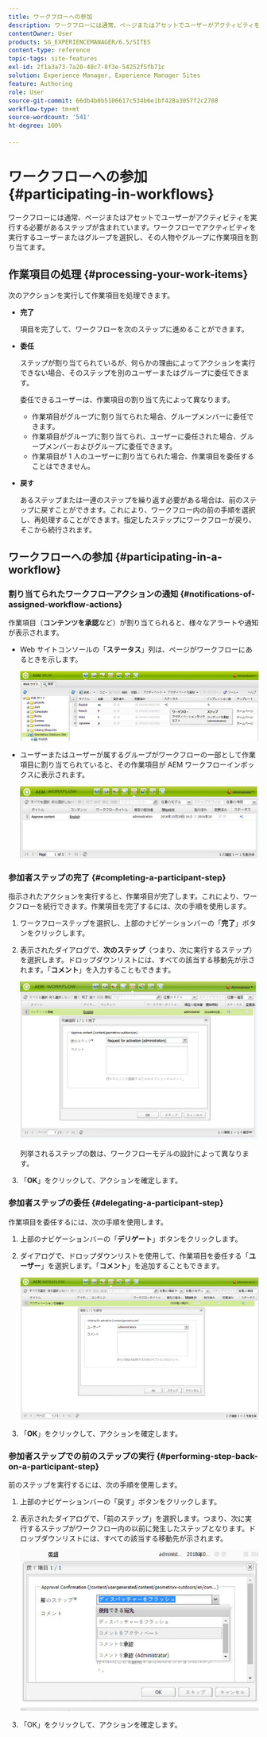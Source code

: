 ```yaml
---
title: ワークフローへの参加
description: ワークフローには通常、ページまたはアセットでユーザーがアクティビティを実行する必要があるステップが含まれています。ワークフローでアクティビティを実行するユーザーまたはグループを選択し、その人物やグループに作業項目を割り当てます。
contentOwner: User
products: SG_EXPERIENCEMANAGER/6.5/SITES
content-type: reference
topic-tags: site-features
exl-id: 2f1a3a73-7a20-48c7-8f3e-54252f5fb71c
solution: Experience Manager, Experience Manager Sites
feature: Authoring
role: User
source-git-commit: 66db4b0b5106617c534b6e1bf428a3057f2c2708
workflow-type: tm+mt
source-wordcount: '541'
ht-degree: 100%

---
```


# ワークフローへの参加 {#participating-in-workflows}

ワークフローには通常、ページまたはアセットでユーザーがアクティビティを実行する必要があるステップが含まれています。ワークフローでアクティビティを実行するユーザーまたはグループを選択し、その人物やグループに作業項目を割り当てます。

## 作業項目の処理 {#processing-your-work-items}

次のアクションを実行して作業項目を処理できます。

* **完了**

  項目を完了して、ワークフローを次のステップに進めることができます。

* **委任**

  ステップが割り当てられているが、何らかの理由によってアクションを実行できない場合、そのステップを別のユーザーまたはグループに委任できます。

  委任できるユーザーは、作業項目の割り当て先によって異なります。

   * 作業項目がグループに割り当てられた場合、グループメンバーに委任できます。
   * 作業項目がグループに割り当てられ、ユーザーに委任された場合、グループメンバーおよびグループに委任できます。
   * 作業項目が 1 人のユーザーに割り当てられた場合、作業項目を委任することはできません。

* **戻す**

  あるステップまたは一連のステップを繰り返す必要がある場合は、前のステップに戻すことができます。これにより、ワークフロー内の前の手順を選択し、再処理することができます。指定したステップにワークフローが戻り、そこから続行されます。

## ワークフローへの参加  {#participating-in-a-workflow}

### 割り当てられたワークフローアクションの通知 {#notifications-of-assigned-workflow-actions}

作業項目（**コンテンツを承認**&#x200B;など）が割り当てられると、様々なアラートや通知が表示されます。

* Web サイトコンソールの「**ステータス**」列は、ページがワークフローにあるときを示します。

  ![workflowstatus-1](assets/workflowstatus-1.png)

* ユーザーまたはユーザーが属するグループがワークフローの一部として作業項目に割り当てられていると、その作業項目が AEM ワークフローインボックスに表示されます。

  ![workflowinbox](assets/workflowinbox.png)

### 参加者ステップの完了 {#completing-a-participant-step}

指示されたアクションを実行すると、作業項目が完了します。これにより、ワークフローを続行できます。作業項目を完了するには、次の手順を使用します。

1. ワークフローステップを選択し、上部のナビゲーションバーの「**完了**」ボタンをクリックします。
1. 表示されたダイアログで、**次のステップ**（つまり、次に実行するステップ）を選択します。ドロップダウンリストには、すべての該当する移動先が示されます。「**コメント**」を入力することもできます。

   ![workflowcomplete](assets/workflowcomplete.png)

   列挙されるステップの数は、ワークフローモデルの設計によって異なります。

1. 「**OK**」をクリックして、アクションを確定します。

### 参加者ステップの委任 {#delegating-a-participant-step}

作業項目を委任するには、次の手順を使用します。

1. 上部のナビゲーションバーの「**デリゲート**」ボタンをクリックします。
1. ダイアログで、ドロップダウンリストを使用して、作業項目を委任する「**ユーザー**」を選択します。「**コメント**」を追加することもできます。

   ![workflowdelegate](assets/workflowdelegate.png)

1. 「**OK**」をクリックして、アクションを確定します。

### 参加者ステップでの前のステップの実行 {#performing-step-back-on-a-participant-step}

前のステップを実行するには、次の手順を使用します。

1. 上部のナビゲーションバーの「戻す」ボタンをクリックします。
1. 表示されたダイアログで、「前のステップ」を選択します。つまり、次に実行するステップがワークフロー内の以前に発生したステップとなります。ドロップダウンリストには、すべての該当する移動先が示されます。

   ![screen_shot_2018-08-10at155325](assets/screen_shot_2018-08-10at155325.jpg)

1. 「OK」をクリックして、アクションを確定します。
